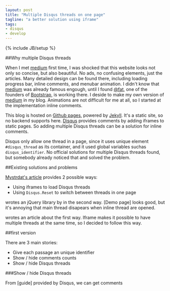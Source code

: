 ```yaml
---
layout: post
title: "Multiple Disqus threads on one page"
tagline: "a better solution using iframe"
tags:
- disqus
- develop
---
```

{% include JB/setup %}

##Why multiple Disqus threads

When I met [medium](//medium.com) first time, I was shocked that this website looks not only so concise, but also beautiful. No ads, no confusing elements, just the articles. Many detailed design can be found there, including loading progress bar, inline comments, and menubar animation. I didn't know that [medium](//medium.com) was already famous engough, until I found [@fat](https://github.com/fat), one of the founders of [Bootstrap](https://github.com/twbs/bootstrap), is working there. I deside to make my own version of [medium](//medium.com) in my blog. Animations are not difficult for me at all, so I started at the implementation inline comments.

This blog is hosted on [Github pages](http://pages.github.com/), powered by [Jekyll](http://jekyllrb.com/). It's a static site, so no backend supports here. [Disqus](http://disqus.com) provides comments by adding iframes to static pages. So adding multiple Disqus threads can be a solution for inline comments.

Disqus only allow one thread in a page, since it uses unique element `#disqus_thread` as its container, and it used global variables suchas `disqus_identifier`. No official solutions for multiple Disqus threads found, but somebody already noticed that and solved the problem.

##Existing solutions and problems

[Mystrdat's article][1] provides 2 possible ways:

* Using iframes to load Disqus threads
* Using `Disqus.Reset` to switch between threads in one page

wrotes an jQuery library by in the second way. [Demo page] looks good, but it's annoying that main thread disapears when inline thread are opened.

wrotes an article about the first way. Iframe makes it possible to have multiple threads at the same time, so I decided to follow this way.

##first version

There are 3 main stories:

* Give each passage an unique identifier
* Show / hide comments counts
* Show / hide Disqus threads


###Show / hide Disqus threads

From [guide] provided by Disqus, we can get comments

[1]: http://mystrd.at/articles/multiple-disqus-threads-on-one-page/